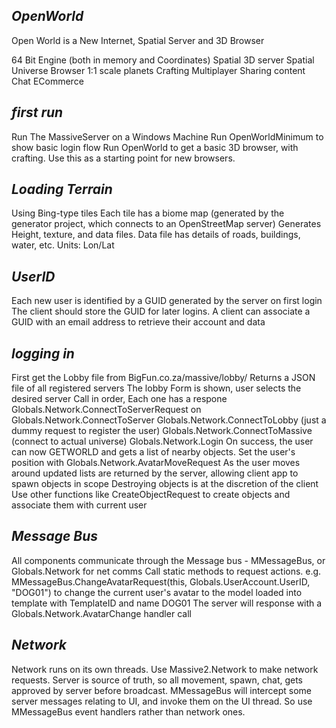 ## *OpenWorld*
Open World is a New Internet, Spatial Server and 3D Browser

64 Bit Engine (both in memory and Coordinates)
Spatial 3D server
Spatial Universe Browser
1:1 scale planets
Crafting
Multiplayer
Sharing content
Chat
ECommerce

## *first run*
Run The MassiveServer on a Windows Machine
Run OpenWorldMinimum to show basic login flow
Run OpenWorld to get a basic 3D browser, with crafting. Use this as a starting point for new browsers.

## *Loading Terrain*
Using Bing-type tiles
Each tile has a biome map (generated by the generator project, which connects to an OpenStreetMap server)
Generates Height, texture, and data files.
Data file has details of roads, buildings, water, etc. Units: Lon/Lat

## *UserID*
Each new user is identified by a GUID generated by the server on first login
The client should store the GUID for later logins.
A client can associate a GUID with an email address to retrieve their account and data

## *logging in*
First get the Lobby file from BigFun.co.za/massive/lobby/
Returns a JSON file of all registered servers
The lobby Form is shown, user selects the desired server
Call in order, Each one has a respone
Globals.Network.ConnectToServerRequest
on Globals.Network.ConnectToServer
	Globals.Network.ConnectToLobby (just a dummy request to register the user)
		Globals.Network.ConnectToMassive (connect to actual universe)
			Globals.Network.Login
On success, the user can now GETWORLD and gets a list of nearby objects.
Set the user's position with Globals.Network.AvatarMoveRequest
As the user moves around updated lists are returned by the server, allowing client app to spawn objects in scope
Destroying objects is at the discretion of the client
Use other functions like CreateObjectRequest to create objects and associate them with current user

## *Message Bus*
All components communicate through the Message bus - MMessageBus, or Globals.Network for net comms
Call static methods to request actions.
e.g. MMessageBus.ChangeAvatarRequest(this, Globals.UserAccount.UserID, "DOG01") to change the current user's avatar
to the model loaded into template with TemplateID and name DOG01
The server will response with a Globals.Network.AvatarChange handler call

## *Network*
Network runs on its own threads.
Use Massive2.Network to make network requests.
Server is source of truth, so all movement, spawn, chat, gets approved by server before broadcast.
MMessageBus will intercept some server messages relating to UI, and invoke them on the UI thread.
So use MMessageBus event handlers rather than network ones.
